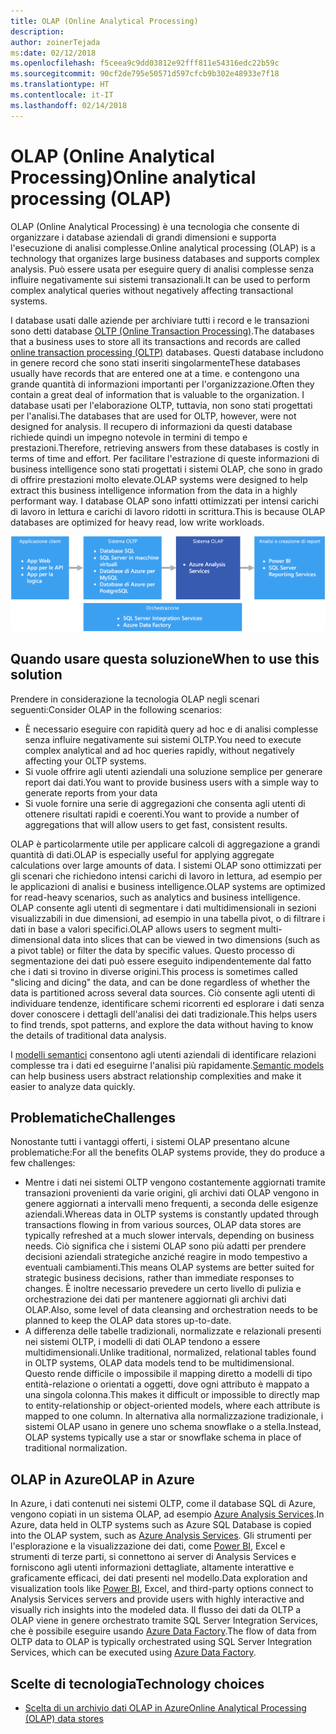 ```yaml
---
title: OLAP (Online Analytical Processing)
description: 
author: zoinerTejada
ms:date: 02/12/2018
ms.openlocfilehash: f5ceea9c9dd03812e92fff811e54316edc22b59c
ms.sourcegitcommit: 90cf2de795e50571d597cfcb9b302e48933e7f18
ms.translationtype: HT
ms.contentlocale: it-IT
ms.lasthandoff: 02/14/2018
---
```

# <a name="online-analytical-processing-olap"></a><span data-ttu-id="1e38f-102">OLAP (Online Analytical Processing)</span><span class="sxs-lookup"><span data-stu-id="1e38f-102">Online analytical processing (OLAP)</span></span>

<span data-ttu-id="1e38f-103">OLAP (Online Analytical Processing) è una tecnologia che consente di organizzare i database aziendali di grandi dimensioni e supporta l'esecuzione di analisi complesse.</span><span class="sxs-lookup"><span data-stu-id="1e38f-103">Online analytical processing (OLAP) is a technology that organizes large business databases and supports complex analysis.</span></span> <span data-ttu-id="1e38f-104">Può essere usata per eseguire query di analisi complesse senza influire negativamente sui sistemi transazionali.</span><span class="sxs-lookup"><span data-stu-id="1e38f-104">It can be used to perform complex analytical queries without negatively affecting transactional systems.</span></span>

<span data-ttu-id="1e38f-105">I database usati dalle aziende per archiviare tutti i record e le transazioni sono detti database [OLTP (Online Transaction Processing)](online-transaction-processing.md).</span><span class="sxs-lookup"><span data-stu-id="1e38f-105">The databases that a business uses to store all its transactions and records are called [online transaction processing (OLTP)](online-transaction-processing.md) databases.</span></span> <span data-ttu-id="1e38f-106">Questi database includono in genere record che sono stati inseriti singolarmente</span><span class="sxs-lookup"><span data-stu-id="1e38f-106">These databases usually have records that are entered one at a time.</span></span> <span data-ttu-id="1e38f-107">e contengono una grande quantità di informazioni importanti per l'organizzazione.</span><span class="sxs-lookup"><span data-stu-id="1e38f-107">Often they contain a great deal of information that is valuable to the organization.</span></span> <span data-ttu-id="1e38f-108">I database usati per l'elaborazione OLTP, tuttavia, non sono stati progettati per l'analisi.</span><span class="sxs-lookup"><span data-stu-id="1e38f-108">The databases that are used for OLTP, however, were not designed for analysis.</span></span> <span data-ttu-id="1e38f-109">Il recupero di informazioni da questi database richiede quindi un impegno notevole in termini di tempo e prestazioni.</span><span class="sxs-lookup"><span data-stu-id="1e38f-109">Therefore, retrieving answers from these databases is costly in terms of time and effort.</span></span> <span data-ttu-id="1e38f-110">Per facilitare l'estrazione di queste informazioni di business intelligence sono stati progettati i sistemi OLAP, che sono in grado di offrire prestazioni molto elevate.</span><span class="sxs-lookup"><span data-stu-id="1e38f-110">OLAP systems were designed to help extract this business intelligence information from the data in a highly performant way.</span></span> <span data-ttu-id="1e38f-111">I database OLAP sono infatti ottimizzati per intensi carichi di lavoro in lettura e carichi di lavoro ridotti in scrittura.</span><span class="sxs-lookup"><span data-stu-id="1e38f-111">This is because OLAP databases are optimized for heavy read, low write workloads.</span></span>

![OLAP in Azure](./images/olap-data-pipeline.png) 

## <a name="when-to-use-this-solution"></a><span data-ttu-id="1e38f-113">Quando usare questa soluzione</span><span class="sxs-lookup"><span data-stu-id="1e38f-113">When to use this solution</span></span>

<span data-ttu-id="1e38f-114">Prendere in considerazione la tecnologia OLAP negli scenari seguenti:</span><span class="sxs-lookup"><span data-stu-id="1e38f-114">Consider OLAP in the following scenarios:</span></span>

- <span data-ttu-id="1e38f-115">È necessario eseguire con rapidità query ad hoc e di analisi complesse senza influire negativamente sui sistemi OLTP.</span><span class="sxs-lookup"><span data-stu-id="1e38f-115">You need to execute complex analytical and ad hoc queries rapidly, without negatively affecting your OLTP systems.</span></span> 
- <span data-ttu-id="1e38f-116">Si vuole offrire agli utenti aziendali una soluzione semplice per generare report dai dati.</span><span class="sxs-lookup"><span data-stu-id="1e38f-116">You want to provide business users with a simple way to generate reports from your data</span></span>
- <span data-ttu-id="1e38f-117">Si vuole fornire una serie di aggregazioni che consenta agli utenti di ottenere risultati rapidi e coerenti.</span><span class="sxs-lookup"><span data-stu-id="1e38f-117">You want to provide a number of aggregations that will allow users to get fast, consistent results.</span></span> 

<span data-ttu-id="1e38f-118">OLAP è particolarmente utile per applicare calcoli di aggregazione a grandi quantità di dati.</span><span class="sxs-lookup"><span data-stu-id="1e38f-118">OLAP is especially useful for applying aggregate calculations over large amounts of data.</span></span> <span data-ttu-id="1e38f-119">I sistemi OLAP sono ottimizzati per gli scenari che richiedono intensi carichi di lavoro in lettura, ad esempio per le applicazioni di analisi e business intelligence.</span><span class="sxs-lookup"><span data-stu-id="1e38f-119">OLAP systems are optimized for read-heavy scenarios, such as analytics and business intelligence.</span></span> <span data-ttu-id="1e38f-120">OLAP consente agli utenti di segmentare i dati multidimensionali in sezioni visualizzabili in due dimensioni, ad esempio in una tabella pivot, o di filtrare i dati in base a valori specifici.</span><span class="sxs-lookup"><span data-stu-id="1e38f-120">OLAP allows users to segment multi-dimensional data into slices that can be viewed in two dimensions (such as a pivot table) or filter the data by specific values.</span></span> <span data-ttu-id="1e38f-121">Questo processo di segmentazione dei dati può essere eseguito indipendentemente dal fatto che i dati si trovino in diverse origini.</span><span class="sxs-lookup"><span data-stu-id="1e38f-121">This process is sometimes called "slicing and dicing" the data, and can be done regardless of whether the data is partitioned across several data sources.</span></span> <span data-ttu-id="1e38f-122">Ciò consente agli utenti di individuare tendenze, identificare schemi ricorrenti ed esplorare i dati senza dover conoscere i dettagli dell'analisi dei dati tradizionale.</span><span class="sxs-lookup"><span data-stu-id="1e38f-122">This helps users to find trends, spot patterns, and explore the data without having to know the details of traditional data analysis.</span></span>

<span data-ttu-id="1e38f-123">I [modelli semantici](../concepts/semantic-modeling.md) consentono agli utenti aziendali di identificare relazioni complesse tra i dati ed eseguirne l'analisi più rapidamente.</span><span class="sxs-lookup"><span data-stu-id="1e38f-123">[Semantic models](../concepts/semantic-modeling.md) can help business users abstract relationship complexities and make it easier to analyze data quickly.</span></span>

## <a name="challenges"></a><span data-ttu-id="1e38f-124">Problematiche</span><span class="sxs-lookup"><span data-stu-id="1e38f-124">Challenges</span></span>

<span data-ttu-id="1e38f-125">Nonostante tutti i vantaggi offerti, i sistemi OLAP presentano alcune problematiche:</span><span class="sxs-lookup"><span data-stu-id="1e38f-125">For all the benefits OLAP systems provide, they do produce a few challenges:</span></span>

- <span data-ttu-id="1e38f-126">Mentre i dati nei sistemi OLTP vengono costantemente aggiornati tramite transazioni provenienti da varie origini, gli archivi dati OLAP vengono in genere aggiornati a intervalli meno frequenti, a seconda delle esigenze aziendali.</span><span class="sxs-lookup"><span data-stu-id="1e38f-126">Whereas data in OLTP systems is constantly updated through transactions flowing in from various sources, OLAP data stores are typically refreshed at a much slower intervals, depending on business needs.</span></span> <span data-ttu-id="1e38f-127">Ciò significa che i sistemi OLAP sono più adatti per prendere decisioni aziendali strategiche anziché reagire in modo tempestivo a eventuali cambiamenti.</span><span class="sxs-lookup"><span data-stu-id="1e38f-127">This means OLAP systems are better suited for strategic business decisions, rather than immediate responses to changes.</span></span> <span data-ttu-id="1e38f-128">È inoltre necessario prevedere un certo livello di pulizia e orchestrazione dei dati per mantenere aggiornati gli archivi dati OLAP.</span><span class="sxs-lookup"><span data-stu-id="1e38f-128">Also, some level of data cleansing and orchestration needs to be planned to keep the OLAP data stores up-to-date.</span></span>
- <span data-ttu-id="1e38f-129">A differenza delle tabelle tradizionali, normalizzate e relazionali presenti nei sistemi OLTP, i modelli di dati OLAP tendono a essere multidimensionali.</span><span class="sxs-lookup"><span data-stu-id="1e38f-129">Unlike traditional, normalized, relational tables found in OLTP systems, OLAP data models tend to be multidimensional.</span></span> <span data-ttu-id="1e38f-130">Questo rende difficile o impossibile il mapping diretto a modelli di tipo entità-relazione o orientati a oggetti, dove ogni attributo è mappato a una singola colonna.</span><span class="sxs-lookup"><span data-stu-id="1e38f-130">This makes it difficult or impossible to directly map to entity-relationship or object-oriented models, where each attribute is mapped to one column.</span></span> <span data-ttu-id="1e38f-131">In alternativa alla normalizzazione tradizionale, i sistemi OLAP usano in genere uno schema snowflake o a stella.</span><span class="sxs-lookup"><span data-stu-id="1e38f-131">Instead, OLAP systems typically use a star or snowflake schema in place of traditional normalization.</span></span>

## <a name="olap-in-azure"></a><span data-ttu-id="1e38f-132">OLAP in Azure</span><span class="sxs-lookup"><span data-stu-id="1e38f-132">OLAP in Azure</span></span>

<span data-ttu-id="1e38f-133">In Azure, i dati contenuti nei sistemi OLTP, come il database SQL di Azure, vengono copiati in un sistema OLAP, ad esempio [Azure Analysis Services](/azure/analysis-services/analysis-services-overview).</span><span class="sxs-lookup"><span data-stu-id="1e38f-133">In Azure, data held in OLTP systems such as Azure SQL Database is copied into the OLAP system, such as [Azure Analysis Services](/azure/analysis-services/analysis-services-overview).</span></span> <span data-ttu-id="1e38f-134">Gli strumenti per l'esplorazione e la visualizzazione dei dati, come [Power BI](https://powerbi.microsoft.com), Excel e strumenti di terze parti, si connettono ai server di Analysis Services e forniscono agli utenti informazioni dettagliate, altamente interattive e graficamente efficaci, dei dati presenti nel modello.</span><span class="sxs-lookup"><span data-stu-id="1e38f-134">Data exploration and visualization tools like [Power BI](https://powerbi.microsoft.com), Excel, and third-party options connect to Analysis Services servers and provide users with highly interactive and visually rich insights into the modeled data.</span></span> <span data-ttu-id="1e38f-135">Il flusso dei dati da OLTP a OLAP viene in genere orchestrato tramite SQL Server Integration Services, che è possibile eseguire usando [Azure Data Factory](/azure/data-factory/concepts-integration-runtime).</span><span class="sxs-lookup"><span data-stu-id="1e38f-135">The flow of data from OLTP data to OLAP is typically orchestrated using SQL Server Integration Services, which can be executed using [Azure Data Factory](/azure/data-factory/concepts-integration-runtime).</span></span>

## <a name="technology-choices"></a><span data-ttu-id="1e38f-136">Scelte di tecnologia</span><span class="sxs-lookup"><span data-stu-id="1e38f-136">Technology choices</span></span>

- [<span data-ttu-id="1e38f-137">Scelta di un archivio dati OLAP in Azure</span><span class="sxs-lookup"><span data-stu-id="1e38f-137">Online Analytical Processing (OLAP) data stores</span></span>](../technology-choices/olap-data-stores.md)

